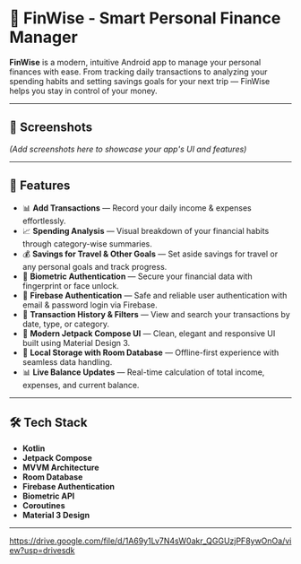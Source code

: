 # 📱 FinWise - Smart Personal Finance Manager

**FinWise** is a modern, intuitive Android app to manage your personal finances with ease. From tracking daily transactions to analyzing your spending habits and setting savings goals for your next trip — FinWise helps you stay in control of your money.

---

## 📸 Screenshots

*(Add screenshots here to showcase your app's UI and features)*

---

## 🚀 Features

- 📊 **Add Transactions** — Record your daily income & expenses effortlessly.
- 📈 **Spending Analysis** — Visual breakdown of your financial habits through category-wise summaries.
- 💰 **Savings for Travel & Other Goals** — Set aside savings for travel or any personal goals and track progress.
- 🔐 **Biometric Authentication** — Secure your financial data with fingerprint or face unlock.
- 🔐 **Firebase Authentication** — Safe and reliable user authentication with email & password login via Firebase.
- 📅 **Transaction History & Filters** — View and search your transactions by date, type, or category.
- 📱 **Modern Jetpack Compose UI** — Clean, elegant and responsive UI built using Material Design 3.
- 📂 **Local Storage with Room Database** — Offline-first experience with seamless data handling.
- 📊 **Live Balance Updates** — Real-time calculation of total income, expenses, and current balance.

---

## 🛠️ Tech Stack

- **Kotlin**
- **Jetpack Compose**
- **MVVM Architecture**
- **Room Database**
- **Firebase Authentication**
- **Biometric API**
- **Coroutines**
- **Material 3 Design**

---

https://drive.google.com/file/d/1A69y1Lv7N4sW0akr_QGGUzjPF8ywOnOa/view?usp=drivesdk
